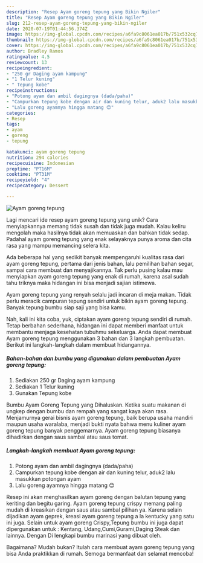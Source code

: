 ```yaml
---
description: "Resep Ayam goreng tepung yang Bikin Ngiler"
title: "Resep Ayam goreng tepung yang Bikin Ngiler"
slug: 212-resep-ayam-goreng-tepung-yang-bikin-ngiler
date: 2020-07-19T01:44:56.374Z
image: https://img-global.cpcdn.com/recipes/a6fa9c8061ea017b/751x532cq70/ayam-goreng-tepung-foto-resep-utama.jpg
thumbnail: https://img-global.cpcdn.com/recipes/a6fa9c8061ea017b/751x532cq70/ayam-goreng-tepung-foto-resep-utama.jpg
cover: https://img-global.cpcdn.com/recipes/a6fa9c8061ea017b/751x532cq70/ayam-goreng-tepung-foto-resep-utama.jpg
author: Bradley Ramos
ratingvalue: 4.5
reviewcount: 13
recipeingredient:
- "250 gr Daging ayam kampung"
- "1 Telur kuning"
- " Tepung kobe"
recipeinstructions:
- "Potong ayam dan ambil dagingnya (dada/paha)"
- "Campurkan tepung kobe dengan air dan kuning telur, aduk2 lalu masukkan potongan ayam"
- "Lalu goreng ayamnya hingga matang 😊"
categories:
- Resep
tags:
- ayam
- goreng
- tepung

katakunci: ayam goreng tepung 
nutrition: 294 calories
recipecuisine: Indonesian
preptime: "PT16M"
cooktime: "PT31M"
recipeyield: "4"
recipecategory: Dessert

---
```



![Ayam goreng tepung](https://img-global.cpcdn.com/recipes/a6fa9c8061ea017b/751x532cq70/ayam-goreng-tepung-foto-resep-utama.jpg)

Lagi mencari ide resep ayam goreng tepung yang unik? Cara menyiapkannya memang tidak susah dan tidak juga mudah. Kalau keliru mengolah maka hasilnya tidak akan memuaskan dan bahkan tidak sedap. Padahal ayam goreng tepung yang enak selayaknya punya aroma dan cita rasa yang mampu memancing selera kita.

Ada beberapa hal yang sedikit banyak mempengaruhi kualitas rasa dari ayam goreng tepung, pertama dari jenis bahan, lalu pemilihan bahan segar, sampai cara membuat dan menyajikannya. Tak perlu pusing kalau mau menyiapkan ayam goreng tepung yang enak di rumah, karena asal sudah tahu triknya maka hidangan ini bisa menjadi sajian istimewa.

Ayam goreng tepung yang renyah selalu jadi incaran di meja makan. Tidak perlu meracik campuran tepung sendiri untuk bikin ayam goreng tepung. Banyak tepung bumbu siap saji yang bisa kamu.


Nah, kali ini kita coba, yuk, ciptakan ayam goreng tepung sendiri di rumah. Tetap berbahan sederhana, hidangan ini dapat memberi manfaat untuk membantu menjaga kesehatan tubuhmu sekeluarga. Anda dapat membuat Ayam goreng tepung menggunakan 3 bahan dan 3 langkah pembuatan. Berikut ini langkah-langkah dalam membuat hidangannya.

<!--inarticleads1-->

##### Bahan-bahan dan bumbu yang digunakan dalam pembuatan Ayam goreng tepung:

1. Sediakan 250 gr Daging ayam kampung
1. Sediakan 1 Telur kuning
1. Gunakan  Tepung kobe


Bumbu Ayam Goreng Tepung yang Dihaluskan. Ketika suatu makanan di ungkep dengan bumbu dan rempah yang sangat kaya akan rasa. Menjamurnya gerai bisnis ayam goreng tepung, baik berupa usaha mandiri maupun usaha waralaba, menjadi bukti nyata bahwa menu kuliner ayam goreng tepung banyak penggemarnya. Ayam goreng tepung biasanya dihadirkan dengan saus sambal atau saus tomat. 

<!--inarticleads2-->

##### Langkah-langkah membuat Ayam goreng tepung:

1. Potong ayam dan ambil dagingnya (dada/paha)
1. Campurkan tepung kobe dengan air dan kuning telur, aduk2 lalu masukkan potongan ayam
1. Lalu goreng ayamnya hingga matang 😊


Resep ini akan menghasilkan ayam goreng dengan balutan tepung yang keriting dan begitu garing. Ayam goreng tepung crispy memang paling mudah di kreasikan dengan saus atau sambal pilihan ya. Karena selain dijadikan ayam geprek, kreasi ayam goreng tepung a la kentucky yang satu ini juga. Selain untuk ayam goreng Crispy,Tepung bumbu ini juga dapat dipergunakan untuk : Kentang, Udang,Cumi,Gurami,Daging Steak dan lainnya. Dengan Di lengkapi bumbu marinasi yang dibuat oleh. 

Bagaimana? Mudah bukan? Itulah cara membuat ayam goreng tepung yang bisa Anda praktikkan di rumah. Semoga bermanfaat dan selamat mencoba!
